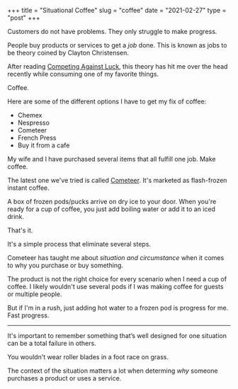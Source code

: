 +++
title = "Situational Coffee"
slug = "coffee"
date = "2021-02-27"
type = "post"
+++

Customers do not have problems. They only struggle to make progress.

People buy products or services to get a _job_ done. This is known as jobs to be theory coined by Clayton Christensen.

After reading [Competing Against Luck](https://books.hotdogsandeggs.com/competingagainstluck/), this theory has hit me over the head recently while consuming one of my favorite things.

Coffee.

Here are some of the different options I have to get my fix of coffee:

- Chemex
- Nespresso
- Cometeer
- French Press
- Buy it from a cafe

My wife and I have purchased several items that all fulfill one job. Make coffee.

The latest one we've tried is called [Cometeer](https://cometeer.com/). It's marketed as flash-frozen instant coffee.

A box of frozen pods/pucks arrive on dry ice to your door. When you're ready for a cup of coffee, you just add boiling water or add it to an iced drink.

That's it.

It's a simple process that eliminate several steps.

Cometeer has taught me about _situation and circumstance_ when it comes to why you purchase or buy something.

The product is not the right choice for every scenario when I need a cup of coffee. I likely wouldn't use several pods if I was making coffee for guests or multiple people.

But if I'm in a rush, just adding hot water to a frozen pod is progress for me. Fast progress.

* * *

It's important to remember something that’s well designed for one situation can be a total failure in others.

You wouldn't wear roller blades in a foot race on grass.

The context of the situation matters a lot when determing _why_ someone purchases a product or uses a service.


